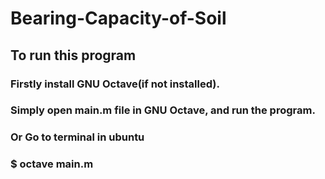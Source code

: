 # Bearing-Capacity-of-Soil
## To run this program
### Firstly install GNU Octave(if not installed).
### Simply open main.m file in GNU Octave, and run the program.
### Or Go to terminal in ubuntu 
### $ octave main.m
